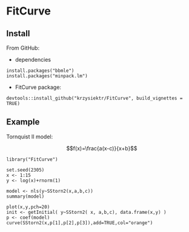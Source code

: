 # FitCurve

## Install

From GitHub:

* dependencies

```
install.packages("bbmle")
install.packages("minpack.lm")
```

* FitCurve package:

```
devtools::install_github("krzysiektr/FitCurve", build_vignettes = TRUE)
```

## Example

Tornquist II model:

$$f(x)=\frac{a(x-c)}{x+b}$$

```{r}
library("FitCurve")

set.seed(2305)
x <- 1:15
y <- log(x)+rnorm(1)

model <- nls(y~SStorn2(x,a,b,c))
summary(model)

plot(x,y,pch=20)
init <- getInitial( y~SStorn2( x, a,b,c), data.frame(x,y) )
p <- coef(model)
curve(SStorn2(x,p[1],p[2],p[3]),add=TRUE,col="orange")
```
